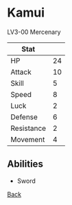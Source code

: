 # Kamui

LV3-00 Mercenary

| Stat       | <!-- --> |
| ---------- | -------- |
| HP         | 24       |
| Attack     | 10       |
| Skill      | 5        |
| Speed      | 8        |
| Luck       | 2        |
| Defense    | 6        |
| Resistance | 2        |
| Movement   | 4        |

## Abilities

- Sword

[Back](README.md)
